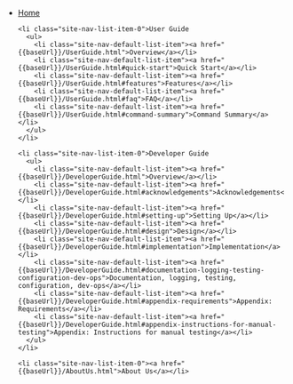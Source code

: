 <site-nav>
  <ul class="site-nav-list">
    <li class="site-nav-list-item-0"><a href="{{baseUrl}}/index.html">Home</a></li>

    <li class="site-nav-list-item-0">User Guide
      <ul>
        <li class="site-nav-default-list-item"><a href="{{baseUrl}}/UserGuide.html">Overview</a></li>
        <li class="site-nav-default-list-item"><a href="{{baseUrl}}/UserGuide.html#quick-start">Quick Start</a></li>
        <li class="site-nav-default-list-item"><a href="{{baseUrl}}/UserGuide.html#features">Features</a></li>
        <li class="site-nav-default-list-item"><a href="{{baseUrl}}/UserGuide.html#faq">FAQ</a></li>
        <li class="site-nav-default-list-item"><a href="{{baseUrl}}/UserGuide.html#command-summary">Command Summary</a></li>
      </ul>
    </li>

    <li class="site-nav-list-item-0">Developer Guide
      <ul>
        <li class="site-nav-default-list-item"><a href="{{baseUrl}}/DeveloperGuide.html">Overview</a></li>
        <li class="site-nav-default-list-item"><a href="{{baseUrl}}/DeveloperGuide.html#acknowledgements">Acknowledgements</a></li>
        <li class="site-nav-default-list-item"><a href="{{baseUrl}}/DeveloperGuide.html#setting-up">Setting Up</a></li>
        <li class="site-nav-default-list-item"><a href="{{baseUrl}}/DeveloperGuide.html#design">Design</a></li>
        <li class="site-nav-default-list-item"><a href="{{baseUrl}}/DeveloperGuide.html#implementation">Implementation</a></li>
        <li class="site-nav-default-list-item"><a href="{{baseUrl}}/DeveloperGuide.html#documentation-logging-testing-configuration-dev-ops">Documentation, logging, testing, configuration, dev-ops</a></li>
        <li class="site-nav-default-list-item"><a href="{{baseUrl}}/DeveloperGuide.html#appendix-requirements">Appendix: Requirements</a></li>
        <li class="site-nav-default-list-item"><a href="{{baseUrl}}/DeveloperGuide.html#appendix-instructions-for-manual-testing">Appendix: Instructions for manual testing</a></li>
      </ul>
    </li>

    <li class="site-nav-list-item-0"><a href="{{baseUrl}}/AboutUs.html">About Us</a></li>
  </ul>
</site-nav>
